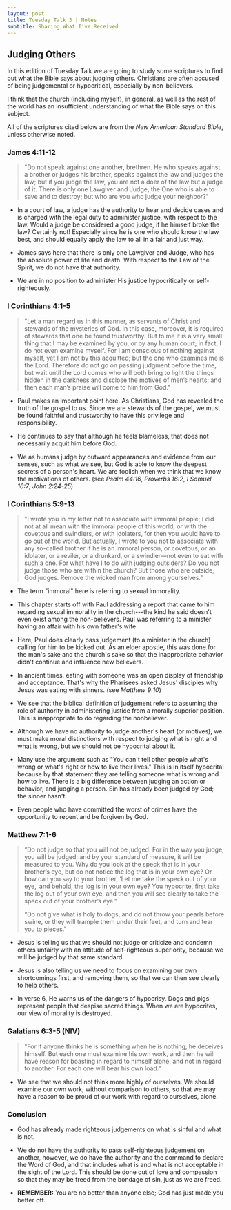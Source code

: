```yaml
---
layout: post
title: Tuesday Talk 3 | Notes
subtitle: Sharing What I've Received
---
```

## Judging Others

In this edition of Tuesday Talk we are going to study some scriptures to find out what the Bible says about judging others.  Christians are often accused of being judgemental or hypocritical, especially by non-believers.

I think that the church (including myself), in general, as well as the rest of the world has an insufficient understanding of what the Bible says on this subject.

All of the scriptures cited below are from the *New American Standard Bible*, unless otherwise noted.

### James 4:11-12

> "Do not speak against one another, brethren.  He who speaks against a brother or judges his brother, speaks against the law and judges the law; but if you judge the law, you are not a doer of the law but a judge of it.  There is only one Lawgiver and Judge, the One who is able to save and to destroy; but who are you who judge your neighbor?"

+ In a court of law, a judge has the authority to hear and decide cases and is charged with the legal duty to administer justice, with respect to the law.  Would a judge be considered a good judge, if he himself broke the law?  Certainly not!  Especially since he is one who should know the law best, and should equally apply the law to all in a fair and just way.

+ James says here that there is only one Lawgiver and Judge, who has the absolute power of life and death.  With respect to the Law of the Spirit, we do not have that authority.

+ We are in no position to administer His justice hypocritically or self-righteously.

### I Corinthians 4:1-5

> "Let a man regard us in this manner, as servants of Christ and stewards of the mysteries of God.  In this case, moreover, it is required of stewards that one be found trustworthy.  But to me it is a very small thing that I may be examined by you, or by any human court; in fact, I do not even examine myself.  For I am conscious of nothing against myself, yet I am not by this acquitted; but the one who examines me is the Lord.  Therefore do not go on passing judgment before the time, but wait until the Lord comes who will both bring to light the things hidden in the darkness and disclose the motives of men’s hearts; and then each man’s praise will come to him from God."

+ Paul makes an important point here.  As Christians, God has revealed the truth of the gospel to us.  Since we are stewards of the gospel, we must be found faithful and trustworthy to have this privilege and responsibility.

+ He continues to say that although he feels blameless, that does not necessarily acquit him before God. 

+ We as humans judge by outward appearances and evidence from our senses, such as what we see, but God is able to know the deepest secrets of a person's heart.  We are foolish when we think that we know the motivations of others. (see *Psalm 44:16*, *Proverbs 16:2*, *I Samuel 16:7*, *John 2:24-25*)

### I Corinthians 5:9-13

> "I wrote you in my letter not to associate with immoral people;  I did not at all mean with the immoral people of this world, or with the covetous and swindlers, or with idolaters, for then you would have to go out of the world.  But actually, I wrote to you not to associate with any so-called brother if he is an immoral person, or covetous, or an idolater, or a reviler, or a drunkard, or a swindler—not even to eat with such a one.  For what have I to do with judging outsiders?  Do you not judge those who are within the church?  But those who are outside, God judges.  Remove the wicked man from among yourselves."

+ The term "immoral" here is referring to sexual immorality.

+ This chapter starts off with Paul addressing a report that came to him regarding sexual immorality in the church---the kind he said doesn't even exist among the non-believers.  Paul was referring to a minister having an affair with his own father's wife.

+ Here, Paul does clearly pass judgement (to a minister in the church) calling for him to be kicked out.  As an elder apostle, this was done for the man's sake and the church's sake so that the inappropriate behavior didn't continue and influence new believers.

+ In ancient times, eating with someone was an open display of friendship and acceptance.  That's why the Pharisees asked Jesus' disciples why Jesus was eating with sinners. (see *Matthew 9:10*)

+ We see that the biblical definition of judgement refers to assuming the role of authority in administering justice from a morally superior position.  This is inappropriate to do regarding the nonbeliever.

+ Although we have no authority to judge another's heart (or motives), we must make moral distinctions with respect to judging what is right and what is wrong, but we should not be hypocrital about it.

+ Many use the argument such as "You can't tell other people what's wrong or what's right or how to live their lives."  This is in itself hypocrital because by that statement they are telling someone what is wrong and how to live.  There is a big difference between judging an action or behavior, and judging a person.  Sin has already been judged by God; the sinner hasn't.

+ Even people who have committed the worst of crimes have the opportunity to repent and be forgiven by God.

### Matthew 7:1-6

> “Do not judge so that you will not be judged.  For in the way you judge, you will be judged; and by your standard of measure, it will be measured to you.  Why do you look at the speck that is in your brother’s eye, but do not notice the log that is in your own eye?  Or how can you say to your brother, ‘Let me take the speck out of your eye,’ and behold, the log is in your own eye?  You hypocrite, first take the log out of your own eye, and then you will see clearly to take the speck out of your brother’s eye."
> 
> “Do not give what is holy to dogs, and do not throw your pearls before swine, or they will trample them under their feet, and turn and tear you to pieces."

+ Jesus is telling us that we should not judge or criticize and condemn others unfairly with an attitude of self-righteous superiority, because we will be judged by that same standard.

+ Jesus is also telling us we need to focus on examining our own shortcomings first, and removing them, so that we can then see clearly to help others.

+ In verse 6, He warns us of the dangers of hypocrisy.  Dogs and pigs represent people that despise sacred things.  When we are hypocrites, our view of morality is destroyed.

### Galatians 6:3-5 (NIV)

> "For if anyone thinks he is something when he is nothing, he deceives himself.  But each one must examine his own work, and then he will have reason for boasting in regard to himself alone, and not in regard to another.  For each one will bear his own load."

+ We see that we should not think more highly of ourselves.  We should examine our own work, without comparison to others, so that we may have a reason to be proud of our work with regard to ourselves, alone.

### Conclusion

+ God has already made righteous judgements on what is sinful and what is not.

+ We do not have the authority to pass self-righteous judgement on another, however, we do have the authority and the command to declare the Word of God, and that includes what is and what is not acceptable in the sight of the Lord.  This should be done out of love and compassion so that they may be freed from the bondage of sin, just as we are freed.

+ **REMEMBER:** You are no better than anyone else; God has just made you better off.
